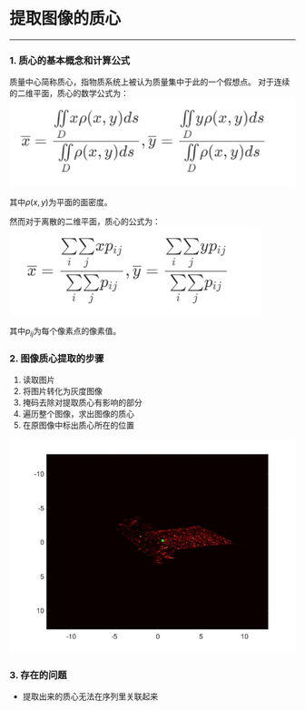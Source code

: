 # 提取图像的质心
---

### 1. 质心的基本概念和计算公式
质量中心简称质心，指物质系统上被认为质量集中于此的一个假想点。
对于连续的二维平面，质心的数学公式为：
![](image/image.png)

其中$\rho(x,y)$为平面的面密度。

然而对于离散的二维平面，质心的公式为：
![](image/image-1.png)

其中$p_{ij}$为每个像素点的像素值。


### 2. 图像质心提取的步骤

1. 读取图片
2. 将图片转化为灰度图像
3. 掩码去除对提取质心有影响的部分
4. 遍历整个图像，求出图像的质心
5. 在原图像中标出质心所在的位置

![](image/ISARImage_1.jpg)

### 3. 存在的问题

* 提取出来的质心无法在序列里关联起来

